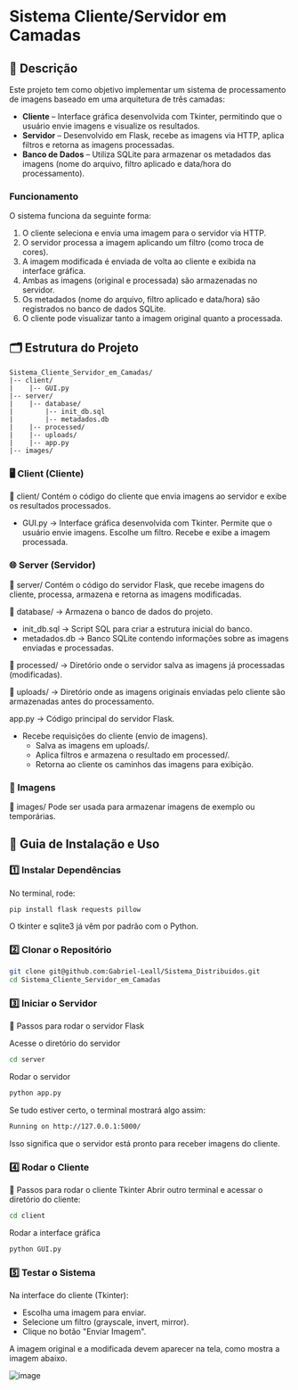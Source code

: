 # Sistema Cliente/Servidor em Camadas

## 📖 Descrição

Este projeto tem como objetivo implementar um sistema de processamento de imagens baseado em uma arquitetura de três camadas:

- **Cliente** – Interface gráfica desenvolvida com Tkinter, permitindo que o usuário envie imagens e visualize os resultados.
- **Servidor** – Desenvolvido em Flask, recebe as imagens via HTTP, aplica filtros e retorna as imagens processadas.
- **Banco de Dados** – Utiliza SQLite para armazenar os metadados das imagens (nome do arquivo, filtro aplicado e data/hora do processamento).

### Funcionamento

O sistema funciona da seguinte forma:

1. O cliente seleciona e envia uma imagem para o servidor via HTTP.
2. O servidor processa a imagem aplicando um filtro (como troca de cores).
3. A imagem modificada é enviada de volta ao cliente e exibida na interface gráfica.
4. Ambas as imagens (original e processada) são armazenadas no servidor.
5. Os metadados (nome do arquivo, filtro aplicado e data/hora) são registrados no banco de dados SQLite.
6. O cliente pode visualizar tanto a imagem original quanto a processada.

## 🗂️ Estrutura do Projeto

```
Sistema_Cliente_Servidor_em_Camadas/
|-- client/
|    |-- GUI.py
|-- server/
|    |-- database/
|        |-- init_db.sql
|        |-- metadados.db
|    |-- processed/
|    |-- uploads/
|    |-- app.py
|-- images/
```

### 🖥️ Client (Cliente)

📂 client/
Contém o código do cliente que envia imagens ao servidor e exibe os resultados processados.

- GUI.py → Interface gráfica desenvolvida com Tkinter.
    Permite que o usuário envie imagens.
    Escolhe um filtro.
    Recebe e exibe a imagem processada.

### 🌐 Server (Servidor)
📂 server/
Contém o código do servidor Flask, que recebe imagens do cliente, processa, armazena e retorna as imagens modificadas.

📂 database/ → Armazena o banco de dados do projeto.
  - init_db.sql → Script SQL para criar a estrutura inicial do banco.
  - metadados.db → Banco SQLite contendo informações sobre as imagens enviadas e processadas.

📂 processed/ → Diretório onde o servidor salva as imagens já processadas (modificadas).

📂 uploads/ → Diretório onde as imagens originais enviadas pelo cliente são armazenadas antes do processamento.

app.py → Código principal do servidor Flask.
- Recebe requisições do cliente (envio de imagens).
  - Salva as imagens em uploads/.
  - Aplica filtros e armazena o resultado em processed/.
  - Retorna ao cliente os caminhos das imagens para exibição.

### 📂 Imagens
📂 images/
Pode ser usada para armazenar imagens de exemplo ou temporárias.

## 📌 Guia de Instalação e Uso

### 1️⃣ Instalar Dependências

No terminal, rode:

```
pip install flask requests pillow
```

O tkinter e sqlite3 já vêm por padrão com o Python.

### 2️⃣ Clonar o Repositório

```sh
git clone git@github.com:Gabriel-Leall/Sistema_Distribuidos.git
cd Sistema_Cliente_Servidor_em_Camadas
```

### 3️⃣ Iniciar o Servidor

📍 Passos para rodar o servidor Flask

Acesse o diretório do servidor
```sh
cd server
```
Rodar o servidor

```sh
python app.py
```
Se tudo estiver certo, o terminal mostrará algo assim:

```sh
Running on http://127.0.0.1:5000/
```
Isso significa que o servidor está pronto para receber imagens do cliente.

### 4️⃣ Rodar o Cliente

📍 Passos para rodar o cliente Tkinter
Abrir outro terminal e acessar o diretório do cliente:
```sh
cd client
```
Rodar a interface gráfica
```sh
python GUI.py
```

### 5️⃣ Testar o Sistema

Na interface do cliente (Tkinter):

- Escolha uma imagem para enviar.
- Selecione um filtro (grayscale, invert, mirror).
- Clique no botão "Enviar Imagem".

A imagem original e a modificada devem aparecer na tela, como mostra a imagem abaixo.

![image](https://github.com/user-attachments/assets/e9ecacdf-174f-4537-87eb-f8bddc2e5576)

